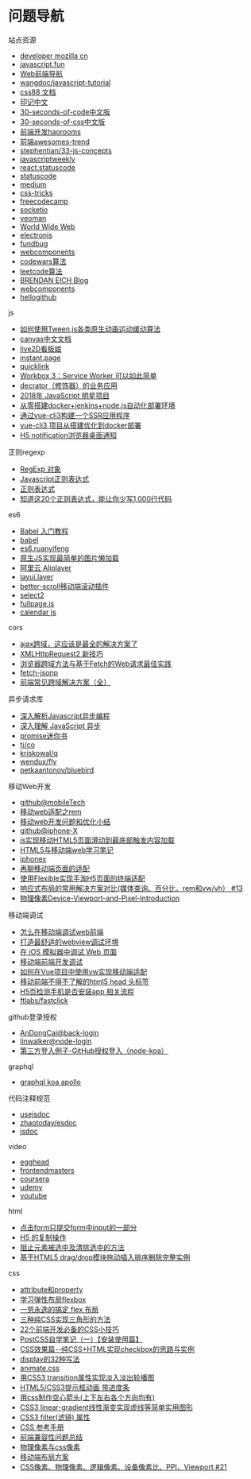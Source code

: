 # 问题导航

站点资源

- [developer mozilla cn](https://developer.mozilla.org/zh-CN/)
- [javascript.fun](http://www.javascript.fun/)
- [Web前端导航](http://www.alloyteam.com/nav/)
- [wangdoc/javascript-tutorial](https://github.com/wangdoc/javascript-tutorial)
- [css88 文档](http://www.css88.com/nav/)
- [印记中文](https://www.docschina.org/)
- [30-seconds-of-code中文版](https://github.com/kujian/30-seconds-of-code)
- [30-seconds-of-css中文版](http://caibaojian.com/30-seconds-of-css/)
- [前端开发haorooms](http://www.haorooms.com/nav)
- [前端awesomes-trend](https://www.awesomes.cn/rank?sort=trend)
- [stephentian/33-js-concepts](https://github.com/stephentian/33-js-concepts)
- [javascriptweekly](https://javascriptweekly.com/)
- [react.statuscode](https://react.statuscode.com/)
- [statuscode](http://statuscode.com/)
- [medium](https://medium.com/)
- [css-tricks](https://css-tricks.com/)
- [freecodecamp](https://www.freecodecamp.org/)
- [socketio](https://github.com/socketio/socket.io/)
- [yeoman](http://yeoman.io/)
- [World Wide Web](http://info.cern.ch/hypertext/WWW/TheProject.html)
- [electronjs](https://electronjs.org/docs/faq)
- [fundbug](https://www.fundebug.com/)
- [webcomponents](https://www.webcomponents.org/introduction)
- [codewars算法](https://www.codewars.com/)
- [leetcode算法](https://leetcode.com/)
- [BRENDAN EICH Blog](https://brendaneich.com)
- [webcomponents](https://www.webcomponents.org/introduction)
- [hellogithub](https://hellogithub.com/)

js

- [如何使用Tween.js各类原生动画运动缓动算法](http://www.zhangxinxu.com/wordpress/2016/12/how-use-tween-js-animation-easing/)
- [canvas中文文档](https://www.yuque.com/airing/canvas/readme)
- [live2D看板娘](https://haremu.com/p/205)
- [instant.page](https://github.com/instantpage/instant.page)
- [quicklink](https://github.com/GoogleChromeLabs/quicklink)
- [Workbox 3：Service Worker 可以如此简单](https://mp.weixin.qq.com/s?__biz=MzI5NjM5NDQxMg==&mid=2247483948&idx=1&sn=801a4ac325da1ae294ef5a255e1d7c74&chksm=ec4449efdb33c0f985d532cf5698dcf08ab22510fdc8cfa38d29cf3dd910c636eb40e1e70058&mpshare=1&scene=1&srcid=0128caxsWCrpaanthUdcxARr#rd)
- [decrator（修饰器）的业务应用](https://mp.weixin.qq.com/s?__biz=MzAxODE2MjM1MA==&mid=2651555774&idx=1&sn=46e774e811db7799e535a8e23e7c4165&chksm=8025507fb752d969ded010ca71c13bc1f3784ab097eb741da0686a0299ead71ddedadac9d6a2&mpshare=1&scene=1&srcid=0128F8igA6TosVihbPmdatcz#rd)
- [2018年 JavaScript 明星项目](https://mp.weixin.qq.com/s?__biz=MzAxODE2MjM1MA==&mid=2651555805&idx=1&sn=72d88ae4703d8aa87dd01b9aa949dd4d&chksm=8025501cb752d90ab3c231e8ef5932a2d5550d6e529087404b508a75a88e120c0cbb441db2e1&mpshare=1&scene=1&srcid=0128QiqpVFkDeWLEEmZLorzt#rd)
- [从零搭建docker+jenkins+node.js自动化部署环境](https://juejin.im/post/5b8ddb70e51d45389153f288)
- [通过vue-cli3构建一个SSR应用程序](https://juejin.im/post/5b98e5875188255c8320f88a)
- [vue-cli3 项目从搭建优化到docker部署](https://juejin.im/post/5c4a6fcd518825469414e062?utm_source=gold_browser_extension)
- [H5 notification浏览器桌面通知](https://juejin.im/post/5c6df433f265da2de80f5eda)

正则regexp

- [RegExp 对象](http://www.w3school.com.cn/jsref/jsref_obj_regexp.asp)
- [Javascript正则表达式](https://www.baidufe.com/item/eb10deb92f2c05ca32cf.html)
- [正则表达式](https://developer.mozilla.org/zh-CN/docs/Web/JavaScript/Guide/Regular_Expressions)
- [知道这20个正则表达式，能让你少写1,000行代码](http://gcdn.gcpowertools.com.cn/showtopic-36555-1-3.html)

es6

- [Babel 入门教程](http://www.ruanyifeng.com/blog/2016/01/babel.html)
- [babel](http://babeljs.io/)
- [es6.ruanyifeng](http://es6.ruanyifeng.com/)
- [原生JS实现最简单的图片懒加载](https://github.com/axuebin/react-blog/issues/1)
- [阿里云 Aliplayer](https://player.alicdn.com/aliplayer/index.html)
- [layui.layer](http://www.layui.com/doc/modules/layer.html)
- [better-scroll移动端滚动插件](https://github.com/ustbhuangyi/better-scroll)
- [select2](https://github.com/select2/select2)
- [fullpage.js](http://www.dowebok.com/77.html)
- [calendar js](http://shici.store/poetry-calendar/assets/js/calendar.js)

cors

- [ajax跨域，这应该是最全的解决方案了](https://segmentfault.com/a/1190000012469713)
- [XMLHttpRequest2 新技巧](https://www.html5rocks.com/zh/tutorials/file/xhr2/)
- [浏览器跨域方法与基于Fetch的Web请求最佳实践](https://segmentfault.com/a/1190000006095018)
- [fetch-jsonp](https://github.com/camsong/fetch-jsonp)
- [前端常见跨域解决方案（全）](https://segmentfault.com/a/1190000011145364)

异步请求库

- [深入解析Javascript异步编程](http://www.cnblogs.com/nullcc/p/5841182.html)
- [深入理解 JavaScript 异步](https://github.com/wangfupeng1988/js-async-tutorial)
- [promise迷你书](http://liubin.org/promises-book/)
- [tj/co](https://github.com/tj/co)
- [kriskowal/q](https://github.com/kriskowal/q)
- [wendux/fly](https://github.com/wendux/fly)
- [petkaantonov/bluebird](https://github.com/petkaantonov/bluebird)

移动Web开发

- [github@mobileTech](https://github.com/jtyjty99999/mobileTech)
- [移动web适配之rem](https://www.nihaoshijie.com.cn/index.php/archives/593/)
- [移动web开发问题和优化小结](https://segmentfault.com/a/1190000011338800)
- [github@iphone-X](https://github.com/Wscats/iPhone-X)
- [js实现移动HTML5页面滑动到最底部触发内容加载](http://blog.csdn.net/wangpf1992/article/details/53080075)
- [HTML5与移动端web学习笔记](https://segmentfault.com/a/1190000002712653)
- [iphonex](https://aotu.io/notes/2017/11/27/iphonex/)
- [再聊移动端页面的适配](https://www.w3cplus.com/css/vw-for-layout.html)
- [使用Flexible实现手淘H5页面的终端适配](https://www.w3cplus.com/mobile/lib-flexible-for-html5-layout.html)
- [响应式布局的常用解决方案对比(媒体查询、百分比、rem和vw/vh） #13](https://github.com/forthealllight/blog/issues/13)
- [物理像素Device-Viewport-and-Pixel-Introduction](https://github.com/hijiangtao/hijiangtao.github.io/blob/master/_posts/2017-07-08-Device-Viewport-and-Pixel-Introduction.md)

移动端调试

- [怎么在移动端调试web前端](https://www.zhihu.com/question/24250869)
- [打造最舒适的webview调试环境](https://github.com/riskers/blog/issues/11)
- [在 iOS 模拟器中调试 Web 页面](http://taobaofed.org/blog/2015/11/13/web-debug-in-ios/)
- [移动端前端开发调试](http://yujiangshui.com/multidevice-frontend-debug/)
- [如何在Vue项目中使用vw实现移动端适配](https://www.w3cplus.com/mobile/vw-layout-in-vue.html)
- [移动前端不得不了解的html5 head 头标签](http://www.css88.com/archives/5480)
- [H5页检测手机是否安装app 相关流程](https://segmentfault.com/a/1190000009123583)
- [ftlabs/fastclick](https://github.com/ftlabs/fastclick)

github登录授权

- [AnDongCai@back-login](https://github.com/AnDongCai/back-login)
- [linwalker@node-login](https://github.com/linwalker/node-login)
- [第三方登入例子-GitHub授权登入（node-koa）](https://segmentfault.com/a/1190000009722474)

graphql

- [graphql koa apollo](https://www.apollographql.com/docs/)

代码注释规范

- [usejsdoc](http://usejsdoc.org/index.html)
- [zhaotoday/esdoc](https://github.com/zhaotoday/esdoc)
- [jsdoc](https://www.css88.com/doc/jsdoc/index.html)

video

- [egghead](https://egghead.io/)
- [frontendmasters](https://frontendmasters.com/)
- [coursera](https://www.coursera.org)
- [udemy](https://www.udemy.com)
- [youtube](https://www.youtube.com/)

html

- [点击form只提交form中input的一部分](https://segmentfault.com/q/1010000005331233)
- [H5 的复制操作](https://segmentfault.com/a/1190000007616673)
- [阻止元素被选中及清除选中的方法](https://segmentfault.com/a/1190000000638651)
- [基于HTML5 drag/drop模块拖动插入排序删除完整实例](https://www.zhangxinxu.com/wordpress/2016/11/html5-drag-drop-module-insert-sort-delete-demo/)

css

- [attribute和property](http://www.cnblogs.com/wangfupeng1988/p/3631853.html)
- [学习弹性布局flexbox](https://segmentfault.com/a/1190000006191050)
- [一劳永逸的搞定 flex 布局](http://blog.csdn.net/magneto7/article/details/70854472)
- [三种纯CSS实现三角形的方法](http://blog.csdn.net/huanghui8030/article/details/16984933)
- [22个前端开发必备的CSS小技巧](https://www.oudahe.com/p/271/)
- [PostCSS自学笔记（一）【安装使用篇】](https://segmentfault.com/a/1190000010926812)
- [CSS效果篇--纯CSS+HTML实现checkbox的思路与实例](https://segmentfault.com/a/1190000012748027)
- [display的32种写法](https://segmentfault.com/a/1190000012833458)
- [animate.css](https://daneden.github.io/animate.css/)
- [用CSS3 transition属性实现淡入淡出轮播图](https://segmentfault.com/a/1190000007648070)
- [HTML5/CSS3提示框动画 带进度条](https://www.html5tricks.com/html5-css3-tip-animation.html)
- [用css制作空心箭头(上下左右各个方向均有)](https://www.cnblogs.com/sapho/p/5488572.html)
- [CSS3 linear-gradient线性渐变实现虚线等简单实用图形](https://www.zhangxinxu.com/wordpress/2017/10/css3-linear-gradient-dashed-triangle-graph/)
- [CSS3 filter(滤镜) 属性](http://www.runoob.com/cssref/css3-pr-filter.html)
- [CSS 参考手册](http://www.w3school.com.cn/cssref/index.asp)
- [前端兼容性问题总结](https://segmentfault.com/a/1190000016330925)
- [物理像素与css像素](https://github.com/hijiangtao/hijiangtao.github.io/blob/master/_posts/2017-07-08-Device-Viewport-and-Pixel-Introduction.md)
- [移动端布局方案](https://github.com/PolluxLee/blog/issues/86)
- [CSS像素、物理像素、逻辑像素、设备像素比、PPI、Viewport #21](https://github.com/jawil/blog/issues/21)
